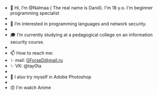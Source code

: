 - 👋 Hi, I’m @Nalmaa ( The real name is Daniil). I'm 18 y.o. I'm beginner programming specialist
- 
- 👀 I’m interested in programming languages and network security.
- 
- 🎓 I’m currently studying at a pedagogical college on an information security course. 
- 
- 📫 How to reach me:
- ✨ mail: GForseD@mail.ru
- ✨ VK: @tay0ta
-
- 🌱 I also try myself in Adobe Photoshop
- 
- 😍 I'm watch Anime
<!---
Nalmaa/Nalmaa is a ✨ special ✨ repository because its `README.md` (this file) appears on your GitHub profile.
You can click the Preview link to take a look at your changes.
--->
